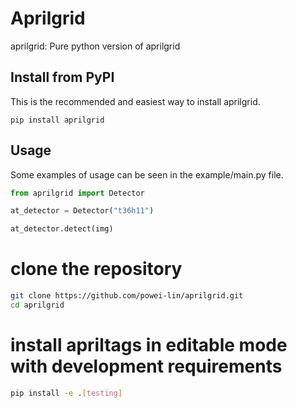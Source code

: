# Aprilgrid

aprilgrid: Pure python version of aprilgrid

## Install from PyPI
This is the recommended and easiest way to install aprilgrid.
```
pip install aprilgrid
```

## Usage
Some examples of usage can be seen in the example/main.py file.

```py
from aprilgrid import Detector

at_detector = Detector("t36h11")

at_detector.detect(img)
```
# clone the repository
```sh
git clone https://github.com/powei-lin/aprilgrid.git
cd aprilgrid
```
# install apriltags in editable mode with development requirements
```sh
pip install -e .[testing]
```